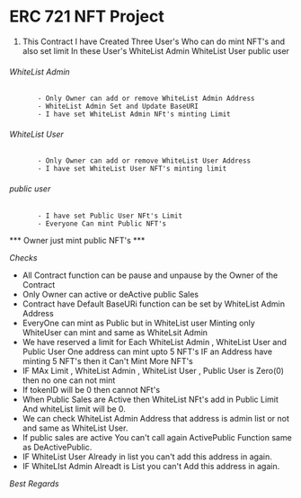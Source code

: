 # ERC 721 NFT Project

1. This Contract I have Created Three User's Who can do mint NFT's and also set limit In these User's
      WhiteList Admin
      WhiteList User
      public user
    
###### WhiteList Admin
           - Only Owner can add or remove WhiteList Admin Address
           - WhiteList Admin Set and Update BaseURI
           - I have set WhiteList Admin NFt's minting Limit 
###### WhiteList User
           - Only Owner can add or remove WhiteList User Address
           - I have set WhiteList User NFT's minting limit 
###### public user   
           - I have set Public User NFt's Limit 
           - Everyone Can mint Public NFT's

*** Owner just mint public NFT's ***

*Checks*
   - All Contract function can be pause and unpause by the Owner of the Contract
   - Only Owner can active or deActive public Sales
   - Contract have Default BaseURi function can be set by WhiteList Admin Address
   - EveryOne can mint as Public but in WhiteList user Minting only WhiteUser can mint and same as WhiteLsit Admin 
   - We have reserved a limit for Each WhiteList Admin , WhiteList User and Public User One address can mint upto 5 NFT's IF an Address have minting 5 NFT's then it Can't Mint More NFT's
   - IF MAx Limit , WhiteList Admin , WhiteList User , Public User is Zero(0) then no one can not mint 
   - If tokenID will be 0 then cannot NFt's
   - When Public Sales are Active then WhiteList NFt's add in Public Limit And whiteList limit will be 0.
   - We can check WhiteList Admin Address that address is admin list or not and same as WhiteList User.
   - If public sales are active You can't call again ActivePublic Function same as DeActivePublic.
   - IF WhiteList User Already in list you can't add this address in again.
   - IF WhiteLIst Admin Alreadt is List you can't Add this address in again.
   
   *Best Regards*
   
   


